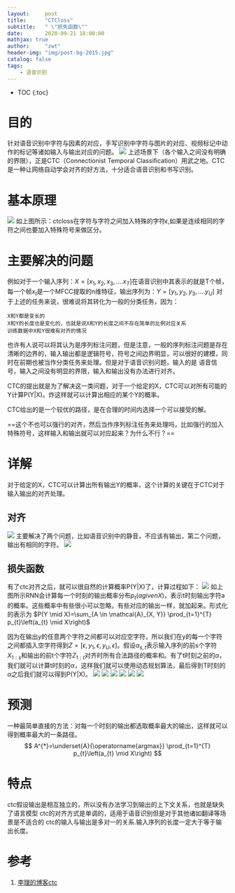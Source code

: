 ```yaml
---
layout:     post
title:      "CTCloss"
subtitle:   " \"损失函数\""
date:       2020-09-21 18:00:00
mathjax: true
author:     "zwt"
header-img: "img/post-bg-2015.jpg"
catalog: false
tags:
    - 语音识别
---
```

* TOC
{:toc}
# 目的

针对语音识别中字符与因素的对应，手写识别中字符与图片的对应、视频标记中动作的标记等诸如输入与输出对应的问题。
![](https://zwt0204.github.io//img/ctcloss.png)
上述场景下（各个输入之间没有明确的界限），正是CTC（Connectionist Temporal Classiﬁcation）用武之地。CTC是一种让网络自动学会对齐的好方法，十分适合语音识别和书写识别。

# 基本原理

![](https://zwt0204.github.io//img/ctcloss1.png)
如上图所示：ctcloss在字符与字符之间加入特殊的字符$\epsilon$,如果是连续相同的字符之间也要加入特殊符号来做区分。

# 主要解决的问题

例如对于一个输入序列：$X = [x_1, x_2, x_3,....x_T]$在语音识别中其表示的就是T个帧，每一个帧$x_t$是一个MFCC提取的n维特征，输出序列为：$Y = [y_1, y_2, y_3,....y_U]$
对于上述的任务来说，很难说将其转化为一般的分类任务，因为：
```
X和Y都是变长的
X和Y的长度也是变化的，也就是说X和Y的长度之间不存在简单的比例对应关系
训练数据中X和Y很难有对齐的情况
```
也许有人说可以将其认为是序列标注问题，但是注意，一般的序列标注问题是存在清晰的边界的，输入输出都是逻辑符号，符号之间边界明显，可以很好的建模，同时在前期也被当作分类任务来处理。但是对于语音识别问题，输入的是 语音信号，输入之间没有明显的界限，输入和输出没有办法进行对齐。

CTC的提出就是为了解决这一类问题，对于一个给定的X，CTC可以对所有可能的Y计算P(Y|X)。炸这样就可以计算出相应的某个Y的概率。

CTC给出的是一个较优的路径，是在合理的时间内选择一个可以接受的解。

==这个不也可以强行的对齐，然后当作序列标注任务来处理吗，比如强行的加入特殊符号，这样输入和输出就可以对应起来？为什么不行？==

# 详解

对于给定的X，CTC可以计算出所有输出Y的概率，这个计算的关键在于CTC对于输入输出的对齐处理。

## 对齐

![](https://zwt0204.github.io//img/ctcloss2.png)
主要解决了两个问题，比如语音识别中的静音，不应该有输出，第二个问题，输出有相同的字符。
![](https://zwt0204.github.io//img/ctcloss3.png)

## 损失函数

有了ctc对齐之后，就可以很自然的计算概率P(Y|X)了，计算过程如下：
![](https://zwt0204.github.io//img/ctcloss4.png)
如上图所示RNN会计算每一个时刻的输出概率分布$p_t(a given X)$，表示t时刻输出字符a的概率。这些概率中有些很小可以忽略，有些对应的输出一样，就加起来。形式化的表示为
$P(Y \mid X)=\sum_{A \in \mathcal{A}_{X, Y}} \prod_{t=1}^{T} p_{t}\left(a_{t} \mid X\right)$

因为在输出y的任意两个字符之间都可以对应空字符，所以我们在y的每一个字符之间都插入空字符得到$Z=[\epsilon , y_1, \epsilon , y_U, \epsilon]$。假设$\alpha_{s,t}$表示输入序列的前s个字符$X_{1:s}$和输出的前t个字符$Z_{1:t}$对齐时所有合法路径的概率和。有了t时刻之前的$\alpha$，我们就可以计算t时刻的$\alpha$，这样我们就可以使用动态规划算法，最后得到T时刻的$\alpha$之后我们就可以得到P(Y|X)。
![](https://zwt0204.github.io//img/ctcloss5.png)
![](https://zwt0204.github.io//img/ctcloss6.png)
![](https://zwt0204.github.io//img/ctcloss7.png)
![](https://zwt0204.github.io//img/ctcloss8.png)
![](https://zwt0204.github.io//img/ctcloss9.png)
![](https://zwt0204.github.io//img/ctcloss10.png)

# 预测

一种最简单直接的方法：对每一个时刻的输出都选取概率最大的输出，这样就可以得到概率最大的一条路径。
$$
A^{*}=\underset{A}{\operatorname{argmax}} \prod_{t=1}^{T} p_{t}\left(a_{t} \mid X\right)
$$



# 特点

ctc假设输出是相互独立的，所以没有办法学习到输出的上下文关系，也就是缺失了语言模型
ctc的对齐方式是单调的，适用于语音识别但是对于其他诸如翻译等场景是不适合的
ctc的输入与输出是多对一的关系.输入序列的长度一定大于等于输出长度。

# 参考
1. [李理的博客ctc](http://fancyerii.github.io/books/ctc/)
















